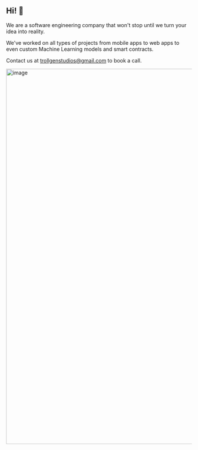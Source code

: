 ## Hi! 👋

We are a software engineering company that won't stop until we turn your idea into reality.

We've worked on all types of projects from mobile apps to web apps to even custom Machine Learning models and smart contracts.

Contact us at trollgenstudios@gmail.com to book a call.

<img width="1018" alt="image" src="https://user-images.githubusercontent.com/63019435/233695433-0ded86b3-ae3c-4edf-a2f8-70b828cd7edf.png">
